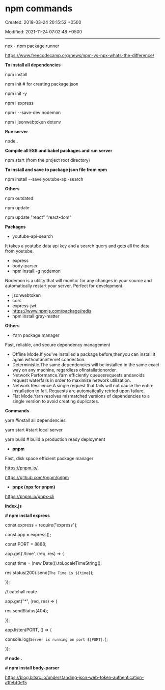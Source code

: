 # npm commands

Created: 2018-03-24 20:15:52 +0500

Modified: 2021-11-24 07:02:48 +0500

---

npx - npm package runner

<https://www.freecodecamp.org/news/npm-vs-npx-whats-the-difference/>



**To install all dependencies**

npm install

npm init # for creating package.json



npm init -y

npm i express

npm i --save-dev nodemon



npm i jsonwebtoken dotenv



**Run server**

node .



**Compile all ES6 and babel packages and run server**

npm start (from the project root directory)



**To install and save to package json file from npm**

npm install --save youtube-api-search



**Others**

npm outdated

npm update

npm update "react" "react-dom"



**Packages**
-   youtube-api-search

It takes a youtube data api key and a search query and gets all the data from youtube.
-   express
-   body-parser
-   npm install -g nodemon

Nodemon is a utility that will monitor for any changes in your source and automatically restart your server. Perfect for development.
-   jsonwebtoken
-   cors
-   express-jwt
-   <https://www.npmjs.com/package/redis>
-   npm install gray-matter



**Others**
-   Yarn package manager

Fast, reliable, and secure dependency management
-   Offline Mode.If you've installed a package before,thenyou can install it again withoutaninternet connection.
-   Deterministic.The same dependencies will be installed in the same exact way on any machine, regardless ofinstallationorder.
-   Network Performance.Yarn efficiently queuesrequests andavoids request waterfalls in order to maximize network utilization.
-   Network Resilience.A single request that fails will not cause the entire installation to fail. Requests are automatically retried upon failure.
-   Flat Mode.Yarn resolves mismatched versions of dependencies to a single version to avoid creating duplicates.



**Commands**

yarn #install all dependencies

yarn start #start local server

yarn build # build a production ready deployment


-   **pnpm**

Fast, disk space efficient package manager

<https://pnpm.io/>

<https://github.com/pnpm/pnpm>


-   **pnpx (npx for pnpm)**

<https://pnpm.io/pnpx-cli>



**index.js**

**# npm install express**



const express = require("express");

const app = express();

const PORT = 8888;

app.get('/time', (req, res) => {

const time = (new Date()).toLocaleTimeString();

res.status(200).send(`The Time is ${time}`);

});



// catchall route

app.get("*", (req, res) => {

res.sendStatus(404);

});



app.listen(PORT, () => {

console.log(`Server is running on port ${PORT}.`);

});



**# node .**



**# npm install body-parser**



<https://blog.bitsrc.io/understanding-json-web-token-authentication-a1febf0e15>
